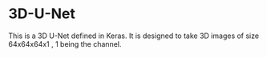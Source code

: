 # 3D-U-Net
This is a 3D U-Net defined in Keras.
It is designed to take 3D images of size 64x64x64x1 , 1 being the channel. 
